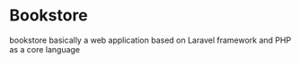 # Bookstore
bookstore basically a web application based on Laravel framework and PHP as a core language
